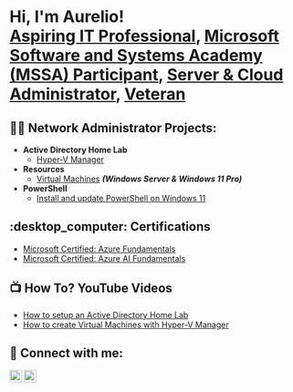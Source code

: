 <h1>Hi, I'm Aurelio! <br/><a href="https://github.com/AurelioVera">Aspiring IT Professional</a>, <a href="https://www.linkedin.com/in/aurelio-vera-342702219/">Microsoft Software and Systems Academy (MSSA) Participant</a>, <a href="https://www.linkedin.com/in/aurelio-vera-342702219/">Server & Cloud Administrator</a>, <a href="https://www.linkedin.com/in/aurelio-vera-342702219/">Veteran</a></h1>


<h2>👨‍💻 Network Administrator Projects:</h2>

- <b>Active Directory Home Lab</b>
  - [Hyper-V Manager](https://i.imgur.com/jPliyri.jpeg)
- <b>Resources</b>
  - [Virtual Machines](https://github.com/AurelioVera/LABURL) <b><i>(Windows Server & Windows 11 Pro)</b></i>
- <b>PowerShell</b>
  - [Install and update PowerShell on Windows 11](https://github.com/AurelioVera/LABURL)


<h2> :desktop_computer: Certifications</h2>

- [Microsoft Certified: Azure Fundamentals](https://learn.microsoft.com/api/credentials/share/en-us/AurelioVera-3799/AD958FAA71BD08B9?sharingId=AFAE798CCEF5278A)
- [Microsoft Certified: Azure AI Fundamentals](https://learn.microsoft.com/api/credentials/share/en-us/AurelioVera-3799/9E7A3E3804DB38D1?sharingId=AFAE798CCEF5278A)
  

<h2>📺 How To? YouTube Videos</h2>

- [How to setup an Active Directory Home Lab](https://www.youtube.com)
- [How to create Virtual Machines with Hyper-V Manager](https://www.youtube.com)


<h2> 🤳 Connect with me:</h2>

[<img align="left" alt="AurelioVera | YouTube" width="22px" src="https://cdn.jsdelivr.net/npm/simple-icons@v3/icons/youtube.svg" />][youtube]
[<img align="left" alt="AurelioVera | LinkedIn" width="22px" src="https://cdn.jsdelivr.net/npm/simple-icons@v3/icons/linkedin.svg" />][linkedin]


[youtube]: www.youtube.com/@aureliovera8910
[linkedin]: https://www.linkedin.com/in/aurelio-vera-342702219/

<!--
**AurelioVera/AurelioVera** is a ✨ _special_ ✨ repository because its `README.md` (this file) appears on your GitHub profile.

Here are some ideas to get you started:

- 🔭 I’m currently working on ...
- 🌱 I’m currently learning ...
- 👯 I’m looking to collaborate on ...
- 🤔 I’m looking for help with ...
- 💬 Ask me about ...
- 📫 How to reach me: ...
- 😄 Pronouns: ...
- ⚡ Fun fact: ...
-->

